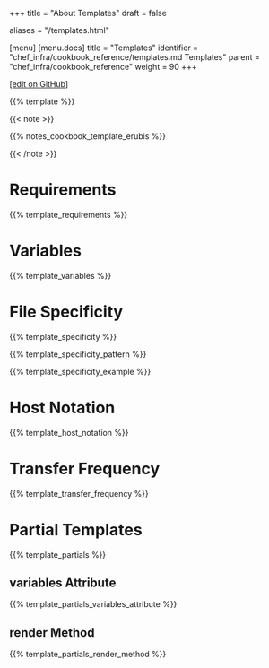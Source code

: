 +++
title = "About Templates"
draft = false

aliases = "/templates.html"

[menu]
  [menu.docs]
    title = "Templates"
    identifier = "chef_infra/cookbook_reference/templates.md Templates"
    parent = "chef_infra/cookbook_reference"
    weight = 90
+++    

[\[edit on GitHub\]](https://github.com/chef/chef-web-docs/blob/master/content/templates.md)

{{% template %}}

{{< note >}}

{{% notes_cookbook_template_erubis %}}

{{< /note >}}

Requirements
============

{{% template_requirements %}}

Variables
=========

{{% template_variables %}}

File Specificity
================

{{% template_specificity %}}

{{% template_specificity_pattern %}}

{{% template_specificity_example %}}

Host Notation
=============

{{% template_host_notation %}}

Transfer Frequency
==================

{{% template_transfer_frequency %}}

Partial Templates
=================

{{% template_partials %}}

variables Attribute
-------------------

{{% template_partials_variables_attribute %}}

render Method
-------------

{{% template_partials_render_method %}}

